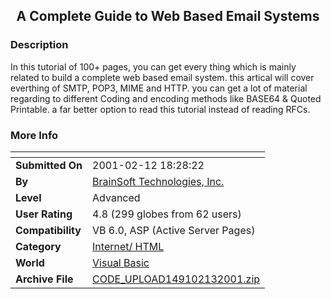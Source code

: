 ﻿<div align="center">

## A Complete Guide to Web Based Email Systems


</div>

### Description

In this tutorial of 100+ pages, you can get every thing which is mainly related to build a complete web based email system. this artical will cover everthing of SMTP, POP3, MIME and HTTP. you can get a lot of material regarding to different Coding and encoding methods like BASE64 & Quoted Printable. a far better option to read this tutorial instead of reading RFCs.
 
### More Info
 


<span>             |<span>
---                |---
**Submitted On**   |2001-02-12 18:28:22
**By**             |[BrainSoft Technologies, Inc\.](https://github.com/Planet-Source-Code/PSCIndex/blob/master/ByAuthor/brainsoft-technologies-inc.md)
**Level**          |Advanced
**User Rating**    |4.8 (299 globes from 62 users)
**Compatibility**  |VB 6\.0, ASP \(Active Server Pages\) 
**Category**       |[Internet/ HTML](https://github.com/Planet-Source-Code/PSCIndex/blob/master/ByCategory/internet-html__1-34.md)
**World**          |[Visual Basic](https://github.com/Planet-Source-Code/PSCIndex/blob/master/ByWorld/visual-basic.md)
**Archive File**   |[CODE\_UPLOAD149102132001\.zip](https://github.com/Planet-Source-Code/brainsoft-technologies-inc-a-complete-guide-to-web-based-email-systems__1-20969/archive/master.zip)








